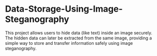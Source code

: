 # Data-Storage-Using-Image-Steganography
This project allows users to hide data (like text) inside an image securely. The hidden data can later be extracted from the same image, providing a simple way to store and transfer information safely using image steganography.
